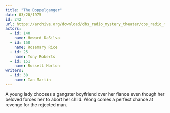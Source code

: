 ```yaml
---
title: "The Doppelganger"
date: 03/20/1975
id: 242
url: https://archive.org/download/cbs_radio_mystery_theater/cbs_radio_mystery_theater-0201-0250.zip/cbs_radio_mystery_theater-0201-0250%2Fcbsrmt_0242_the_doppelganger.mp3
actors:  
  - id: 140
    name: Howard DaSilva  
  - id: 150
    name: Rosemary Rice  
  - id: 25
    name: Tony Roberts  
  - id: 151
    name: Russell Horton
writers:  
  - id: 38
    name: Ian Martin
---
```

A young lady chooses a gangster boyfriend over her fiance even though her beloved forces her to abort her child. Along comes a perfect chance at revenge for the rejected man.